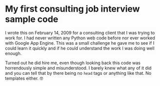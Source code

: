 # My first consulting job interview sample code

I wrote this on February 14, 2009 for a consulting client that I was
trying to work for. I had never written any Python web code before nor ever
worked with Google App Engine. This was a small challenge he gave me to
see if I could learn it quickly and if he could understand the work I
was doing well enough.

Turned out he did hire me, even though looking back this code was
horrendously simple and misunderstood. I barely knew what any of it did
and you can tell that by there being no `head` tags or anything like
that. No templates either. 🤓
